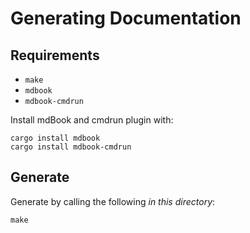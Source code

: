 # Generating Documentation

## Requirements

* `make`
* `mdbook`
* `mdbook-cmdrun`

Install mdBook and cmdrun plugin with:

```
cargo install mdbook
cargo install mdbook-cmdrun
```

## Generate

Generate by calling the following _in this directory_:

```
make
```
